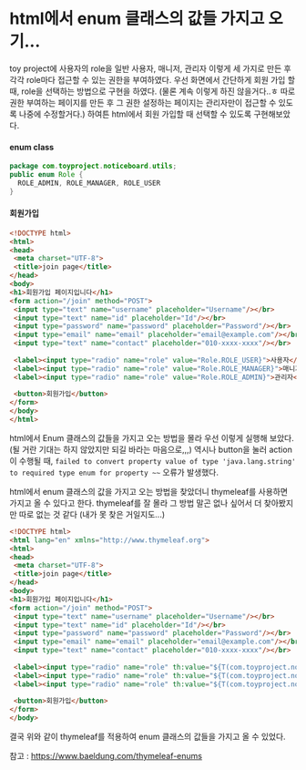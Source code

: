# html에서 enum 클래스의 값들 가지고 오기...

toy project에 사용자의 role을 일반 사용자, 매니저, 관리자 이렇게 세 가지로 만든 후 각각 role마다 접근할 수 있는 권한을 부여하였다. 
우선 화면에서 간단하게 회원 가입 할 때, role을 선택하는 방법으로 구현을 하였다.
(물론 계속 이렇게 하진 않을거다..ㅎ 따로 권한 부여하는 페이지를 만든 후 그 권한 설정하는 페이지는 관리자만이 접근할 수 있도록 나중에 수정할거다.)
하여튼 html에서 회원 가입할 때 선택할 수 있도록 구현해보았다.

#### enum class
```java
package com.toyproject.noticeboard.utils;  
public enum Role {  
  ROLE_ADMIN, ROLE_MANAGER, ROLE_USER  
}
```
#### 회원가입
```html
<!DOCTYPE html>  
<html>  
<head>  
 <meta charset="UTF-8">  
 <title>join page</title>  
</head>  
<body>  
<h1>회원가입 페이지입니다</h1>  
<form action="/join" method="POST">  
 <input type="text" name="username" placeholder="Username"/></br>  
 <input type="text" name="id" placeholder="Id"/></br>  
 <input type="password" name="password" placeholder="Password"/></br>  
 <input type="email" name="email" placeholder="email@example.com"/></br>  
 <input type="text" name="contact" placeholder="010-xxxx-xxxx"/></br>  
  
 <label><input type="radio" name="role" value="Role.ROLE_USER}">사용자</label>  
 <label><input type="radio" name="role" value="Role.ROLE_MANAGER}">매니저</label>  
 <label><input type="radio" name="role" value="Role.ROLE_ADMIN}">관리자</label><br/><br/>  
  
 <button>회원가입</button>  
</form>  
</body>  
</html>
```
html에서 Enum 클래스의 값들을 가지고 오는 방법을 몰라 우선 이렇게 실행해 보았다.
(될 거란 기대는 하지 않았지만 되길 바라는 마음으로,,,)
역시나 button을 눌러 action이 수행될 때, `failed to convert property value of type 'java.lang.string' to required type enum for property ~~` 오류가 발생했다.

html에서 enum 클래스의 값을 가지고 오는 방법을 찾았더니 thymeleaf를 사용하면 가지고 올 수 있다고 한다.
thymeleaf를 잘 몰라 그 방법 말곤 없나 싶어서 더 찾아봤지만 따로 없는 것 같다 (내가 못 찾은 거일지도...)

```html
<!DOCTYPE html>  
<html lang="en" xmlns="http://www.thymeleaf.org">  
<html>  
<head>  
 <meta charset="UTF-8">  
 <title>join page</title>  
</head>  
<body>  
<h1>회원가입 페이지입니다</h1>  
<form action="/join" method="POST">  
 <input type="text" name="username" placeholder="Username"/></br>  
 <input type="text" name="id" placeholder="Id"/></br>  
 <input type="password" name="password" placeholder="Password"/></br>  
 <input type="email" name="email" placeholder="email@example.com"/></br>  
 <input type="text" name="contact" placeholder="010-xxxx-xxxx"/></br>  
  
 <label><input type="radio" name="role" th:value="${T(com.toyproject.noticeboard.utils.Role).ROLE_USER}">사용자</label>  
 <label><input type="radio" name="role" th:value="${T(com.toyproject.noticeboard.utils.Role).ROLE_MANAGER}">매니저</label>  
 <label><input type="radio" name="role" th:value="${T(com.toyproject.noticeboard.utils.Role).ROLE_ADMIN}">관리자</label><br/><br/>  
  
 <button>회원가입</button>  
</form>  
</body>
```

결국 위와 같이 thymeleaf를 적용하여 enum 클래스의 값들을 가지고 올 수 있었다.

참고 : https://www.baeldung.com/thymeleaf-enums

